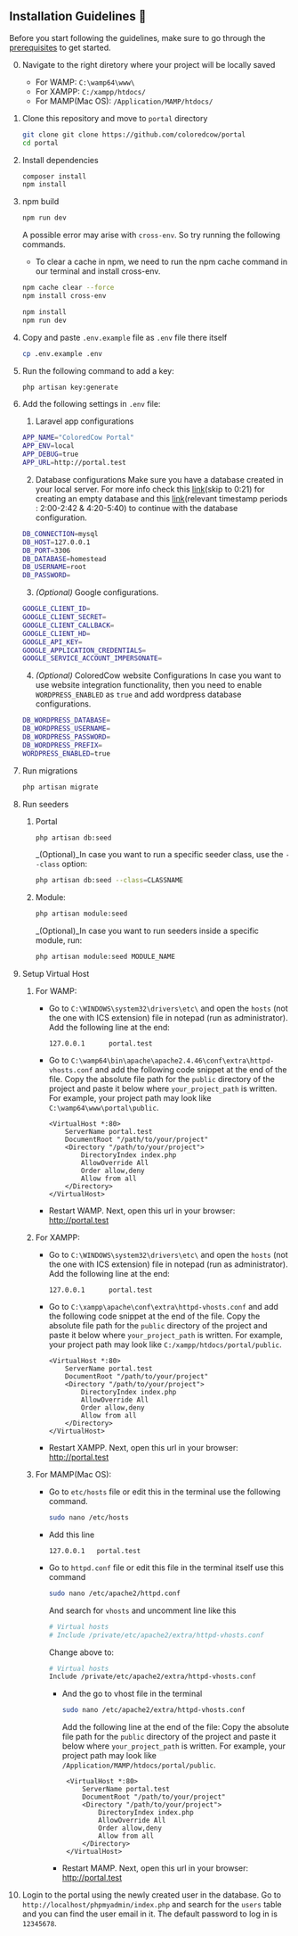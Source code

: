 ## Installation Guidelines :rocket:

Before you start following the guidelines, make sure to go through the [prerequisites](./docs/prerequisites.md) to get started.

0. Navigate to the right diretory where your project will be locally saved
    - For WAMP: `C:\wamp64\www\`
    - For XAMPP: `C:/xampp/htdocs/`
    - For MAMP(Mac OS): `/Application/MAMP/htdocs/`

1. Clone this repository and move to `portal` directory
   ```sh
   git clone git clone https://github.com/coloredcow/portal
   cd portal
   ```

2. Install dependencies
   ```sh
   composer install
   npm install
   ```

3. npm build
   ```sh
   npm run dev
   ```
    A possible error may arise with `cross-env`. So try running the following commands.
    - To clear a cache in npm, we need to run the npm cache command in our terminal and install cross-env.
   ```sh
   npm cache clear --force
   npm install cross-env
   
   npm install
   npm run dev
   ```


4. Copy and paste `.env.example` file as `.env` file there itself
     ```sh
    cp .env.example .env
    ```

5. Run the following command to add a key:
   ```sh
   php artisan key:generate
   ```

6. Add the following settings in `.env` file:
    1. Laravel app configurations
    ```sh
    APP_NAME="ColoredCow Portal"
    APP_ENV=local
    APP_DEBUG=true
    APP_URL=http://portal.test
    ```

    2. Database configurations
     Make sure you have a database created in your local server. For more info check this [link](https://www.youtube.com/watch?v=k9yJR_ZJbvI&ab_channel=1BestCsharpblog)(skip to 0:21) for creating an empty database and this [link](https://www.youtube.com/watch?v=4geOENi3--M)(relevant timestamp periods : 2:00-2:42 & 4:20-5:40) to continue with the database configuration.

    ```sh
    DB_CONNECTION=mysql
    DB_HOST=127.0.0.1
    DB_PORT=3306
    DB_DATABASE=homestead
    DB_USERNAME=root
    DB_PASSWORD=
    ```


    3. _(Optional)_ Google configurations.
    ```sh
    GOOGLE_CLIENT_ID=
    GOOGLE_CLIENT_SECRET=
    GOOGLE_CLIENT_CALLBACK=
    GOOGLE_CLIENT_HD=
    GOOGLE_API_KEY=
    GOOGLE_APPLICATION_CREDENTIALS=
    GOOGLE_SERVICE_ACCOUNT_IMPERSONATE=
    ```

    4. _(Optional)_ ColoredCow website Configurations
    In case you want to use website integration functionality, then you need to enable `WORDPRESS_ENABLED` as `true` and add wordpress database configurations.

    ```sh
    DB_WORDPRESS_DATABASE=
    DB_WORDPRESS_USERNAME=
    DB_WORDPRESS_PASSWORD=
    DB_WORDPRESS_PREFIX=
    WORDPRESS_ENABLED=true
    ```

7. Run migrations
    ```sh
    php artisan migrate
    ```

8. Run seeders
    1. Portal
        ```sh
        php artisan db:seed
        ```
        _(Optional)_In case you want to run a specific seeder class, use the ```--class``` option:
        ```sh
        php artisan db:seed --class=CLASSNAME
        ```
    2. Module:
        ```sh
        php artisan module:seed
        ```
        _(Optional)_In case you want to run seeders inside a specific module, run:
        ```sh
        php artisan module:seed MODULE_NAME
        ```

9. Setup Virtual Host
    1. For WAMP:
        - Go to `C:\WINDOWS\system32\drivers\etc\` and open the `hosts` (not the one with ICS extension) file in notepad (run as administrator). Add the following line at the end:
            ```
            127.0.0.1      portal.test
            ```
        - Go to `C:\wamp64\bin\apache\apache2.4.46\conf\extra\httpd-vhosts.conf` and add the following code snippet at the end of the file. Copy the absolute file path for the `public` directory of the project and paste it below where `your_project_path` is written. For example, your project path may look like `C:\wamp64\www\portal\public`.
            ```apacheconf
            <VirtualHost *:80>
                ServerName portal.test
                DocumentRoot "/path/to/your/project"
                <Directory "/path/to/your/project">
                    DirectoryIndex index.php
                    AllowOverride All
                    Order allow,deny
                    Allow from all
                </Directory>
            </VirtualHost>
            ```
        - Restart WAMP. Next, open this url in your browser: http://portal.test

    2. For XAMPP:
        - Go to `C:\WINDOWS\system32\drivers\etc\` and open the `hosts` (not the one with ICS extension) file in notepad (run as administrator). Add the following line at the end:
            ```
            127.0.0.1      portal.test
            ```

        - Go to `C:\xampp\apache\conf\extra\httpd-vhosts.conf` and add the following code snippet at the end of the file. Copy the absolute file path for the `public` directory of the project and paste it below where `your_project_path` is written. For example, your project path may look like `C:/xampp/htdocs/portal/public`.
            ```apacheconf
            <VirtualHost *:80>
                ServerName portal.test
                DocumentRoot "/path/to/your/project"
                <Directory "/path/to/your/project">
                    DirectoryIndex index.php
                    AllowOverride All
                    Order allow,deny
                    Allow from all
                </Directory>
            </VirtualHost>
            ```
        - Restart XAMPP. Next, open this url in your browser: http://portal.test
    
    3. For MAMP(Mac OS):
        - Go to `etc/hosts` file or edit this in the terminal use the following command.
            ```sh
            sudo nano /etc/hosts
            ```
        - Add this line 
            ```
            127.0.0.1   portal.test
            ```

        - Go to `httpd.conf` file or edit this file in the terminal itself use this command
            ```sh
            sudo nano /etc/apache2/httpd.conf
            ```
            And search for `vhosts` and uncomment line like this
            ```sh
            # Virtual hosts
            # Include /private/etc/apache2/extra/httpd-vhosts.conf
            ```
            Change above to:
            ```sh
            # Virtual hosts
            Include /private/etc/apache2/extra/httpd-vhosts.conf
            ```
          - And the go to vhost file in the terminal 
            ```sh
            sudo nano /etc/apache2/extra/httpd-vhosts.conf
            ```
            Add the following line at the end of the file: 
            Copy the absolute file path for the `public` directory of the project and paste it below where `your_project_path` is written. For example, your project path may look like `/Application/MAMP/htdocs/portal/public`.

            ```apacheconf
             <VirtualHost *:80>
                 ServerName portal.test
                 DocumentRoot "/path/to/your/project"
                 <Directory "/path/to/your/project">
                     DirectoryIndex index.php
                     AllowOverride All
                     Order allow,deny
                     Allow from all
                 </Directory>
             </VirtualHost>
            ```
          - Restart MAMP. Next, open this url in your browser: http://portal.test
          
10. Login to the portal using the newly created user in the database. Go to `http://localhost/phpmyadmin/index.php` and search for the `users` table and you can find the user email in it. The default password to log in is `12345678`.
